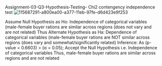 Assignment-03-Q3-Hypothesis-Testing-
Chi2 contengency independence test
![115687291-a800ea00-a377-11eb-97fe-d6d423e9f253](https://user-images.githubusercontent.com/92219397/152227334-7463ffe6-34d6-4f54-8a6d-5b2e18e6b56f.png)

Assume Null Hypothesis as Ho: Independence of categorical variables (male-female buyer rations are similar across regions (does not vary and are not related) Thus Alternate Hypothesis as Ha: Dependence of categorical variables (male-female buyer rations are NOT similar across regions (does vary and somewhat/significantly related)
Inference: As (p-value = 0.6603) > (α = 0.05); Accept the Null Hypothesis i.e. Independence of categorical variables Thus, male-female buyer rations are similar across regions and are not related

